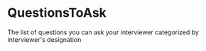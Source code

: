 # QuestionsToAsk
The list of questions you can ask your interviewer categorized by interviewer's designation
